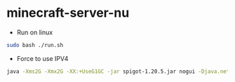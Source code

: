 # minecraft-server-nu

- Run on linux

```bash
sudo bash ./run.sh
```


- Force to use IPV4

```bash
java -Xms2G -Xmx2G -XX:+UseG1GC -jar spigot-1.20.5.jar nogui -Djava.net.preferIPv4Stack=true
```